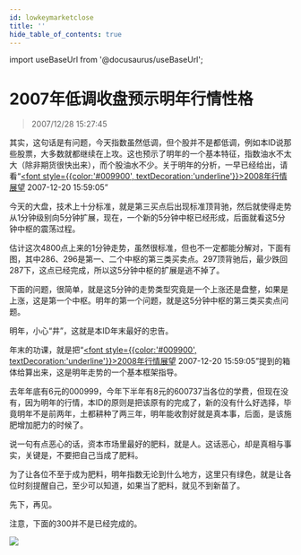 ```yaml
---
id: lowkeymarketclose 
title: ''
hide_table_of_contents: true
---
```


import useBaseUrl from '@docusaurus/useBaseUrl';

# 2007年低调收盘预示明年行情性格

> 2007/12/28 15:27:45

<div style={{color: '#009900', fontWeight: 'bold', fontSize: '18px'}}>

其实，这句话是有问题，今天指数虽然低调，但个股并不是都低调，例如本ID说那些股票，大多数就都继续在上攻。这也预示了明年的一个基本特征，指数油水不太大（除非期货很快出来），而个股油水不少。关于明年的分析，一早已经给出，请看“[<font style={{color:'#009900', textDecoration:'underline'}}>2008年行情展望</font>](2008forcast) 2007-12-20 15:59:05”
 
今天的大盘，技术上十分标准，就是第三买点后出现标准顶背驰，然后就使得走势从1分钟级别向5分钟扩展，现在，一个新的5分钟中枢已经形成，后面就看这5分钟中枢的震荡过程。
 
估计这次4800点上来的1分钟走势，虽然很标准，但也不一定都能分解对，下面有图，其中286、296是第一、二个中枢的第三类买卖点。297顶背驰后，最少跌回287下，这点已经完成，所以这5分钟中枢的扩展是逃不掉了。
 
下面的问题，很简单，就是这5分钟的走势类型究竟是一个上涨还是盘整，如果是上涨，这是第一个中枢。明年的第一个问题，就是这5分钟中枢的第三类买卖点问题。
 
明年，小心“井”，这就是本ID年末最好的忠告。
 
年末的功课，就是把“[<font style={{color:'#009900', textDecoration:'underline'}}>2008年行情展望</font>](2008forcast) 2007-12-20 15:59:05”提到的箱体给算出来，这是明年走势的一个基本框架指导。
 
去年年底有6元的000999，今年下半年有8元的600737当各位的学费，但现在没有，因为明年的行情，本ID的原则是把该原有的完成了，新的没有什么好选择，毕竟明年不是前两年，土都耕种了两三年，明年能收割好就是真本事，后面，是该施肥增加肥力的时候了。
 
说一句有点恶心的话，资本市场里最好的肥料，就是人。这话恶心，却是真相与事实，关键是，不要把自己当成了肥料。
 
为了让各位不至于成为肥料，明年指数无论到什么地方，这里只有绿色，就是让各位时刻提醒自己，至少可以知道，如果当了肥料，就见不到新苗了。
 
先下，再见。
 
注意，下面的300并不是已经完成的。

</div>

<div style={{textAlign: 'left'}}>
<img src={useBaseUrl('/img/economics/lowkeymarketclose/20071228.jpg')} /><br/><br/>
</div>